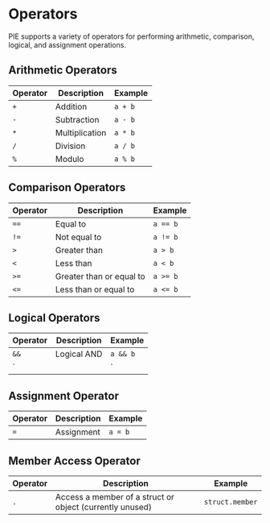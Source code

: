 # Operators

PIE supports a variety of operators for performing arithmetic, comparison, logical, and assignment operations.

## Arithmetic Operators

| Operator | Description    | Example     |
|----------|----------------|-------------|
| `+`      | Addition       | `a + b`     |
| `-`      | Subtraction    | `a - b`     |
| `*`      | Multiplication | `a * b`     |
| `/`      | Division       | `a / b`     |
| `%`      | Modulo         | `a % b`     |

## Comparison Operators

| Operator | Description              | Example     |
|----------|--------------------------|-------------|
| `==`     | Equal to                 | `a == b`    |
| `!=`     | Not equal to             | `a != b`    |
| `>`      | Greater than             | `a > b`     |
| `<`      | Less than                | `a < b`     |
| `>=`     | Greater than or equal to | `a >= b`    |
| `<=`     | Less than or equal to    | `a <= b`    |

## Logical Operators

| Operator | Description | Example      |
|----------|-------------|--------------|
| `&&`     | Logical AND | `a && b`     |
| `||`     | Logical OR  | `a || b`     |

## Assignment Operator

| Operator | Description | Example   |
|----------|-------------|-----------|
| `=`      | Assignment  | `a = b`   |

## Member Access Operator

| Operator | Description                             | Example      |
|----------|-----------------------------------------|--------------|
| `.`      | Access a member of a struct or object (currently unused) | `struct.member` |
